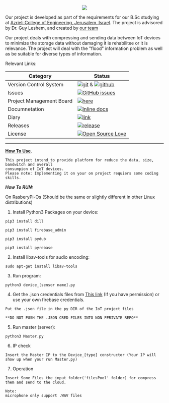 

<p align="center">
  <img src="https://mspalliance.com/wp-content/uploads/2017/03/IoT.png">
</p>


Our project is developed as part of the requirements for our B.Sc studying at [Azrieli College of Engineering, Jerusalem, Israel](https://www.jce.ac.il/).
The project is advisored by Dr. Guy Leshem, and created by [our team](https://github.com/itamargs/Iot_Project/wiki/Our-Team)


Our project deals with compressing and sending data between IoT devices to minimize the storage data without damaging it is rehabilitee or it is relevance.
The project will deal with the "flood" information problem as well as be suitable for diverse types of information.


Relevant Links:


 |Category|Status|
|---|---|
| Version Control System| [![git](https://img.shields.io/badge/Version%20Control-Git-green.svg)](https://git-scm.com/) & [![github](https://img.shields.io/badge/Version%20Control-Github-green.svg)](https://github.com/) |
| Issues | [![GitHub issues](https://img.shields.io/github/issues/meitarsh/m.s-aluminium-manager-app.svg?style=flat)](https://github.com/itamargs/Iot_Project/issues) |
| Project Management Board| [![here](https://img.shields.io/badge/Project%20Management%20Board-On%20demand-lightgrey.svg)](https://github.com/itamargs/Iot_Project/projects/1) |
| Documnetation | [![Inline docs](http://inch-ci.org/github/meitarsh/m.s-aluminium-manager-app.svg?branch=master)](https://github.com/itamargs/Iot_Project/wiki/Documents) |
| Diary |  [![link](https://img.shields.io/badge/Diary-On%20demand-blue.svg)](https://calendar.google.com/calendar/embed?src=e0luturcbaalb57knbt17hq83k%40group.calendar.google.com&ctz=Asia%2FJerusalem) |
| Releases |  [![release](http://github-release-version.herokuapp.com/github/meitarsh/m.s-aluminium-manager-app/release.svg?style=flat)](https://github.com/itamargs/Iot_Project/releases) |
| License | [![Open Source Love](https://badges.frapsoft.com/os/mit/mit.svg?v=102)](https://github.com/itamargs/Iot_Project/blob/master/LICENSE)|
---

[**How To Use**](https://github.com/itamargs/Iot_Project/blob/master/How%20to%20use).
```
This project intend to provide platform for reduce the data, size, bandwitch and overall
consumpion of IoT devices.
Please note: Implementing it on your on project requiers some coding skills.
```

***How To RUN:***

On RasberyPi-Os (Should be the same or slightly different in other Linux distributions)

1. Install Python3 Packages on your device:
```
pip3 install dill
	
pip3 install firebase_admin
	
pip3 install pydub
	
pip3 install pyrebase 
```
	
2. Install libav-tools for audio encoding:
```
sudo apt-get install libav-tools
```	
3. Run program:
```
python3 device_[sensor name].py
```	
4. Get the .json credentials files from  [This link](https://www.dropbox.com/home/%D7%A4%D7%A8%D7%95%D7%99%D7%99%D7%A7%D7%98%20%D7%92%D7%9E%D7%A8%20-%20IoT/credentials) (If you have permission) or use your own firebase credentials.
```
Put the .json file in the py DIR of the IoT project files

**DO NOT PUSH THE .JSON CRED FILES INTO NON PPRIVATE REPO**
```	
5. Run master (server):
```
python3 Master.py
```
6. IP check
```
Insert the Master IP to the Device_[type] constructor (Your IP will show up when your run Master.py)
```
7. Operation
```
Insert Some Files the input folder('filesPool' folder) for compress them and send to the cloud.

Note: 
microphone only support .WAV files
```	
